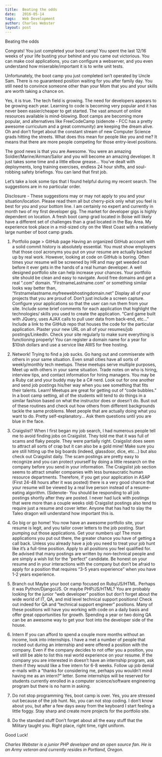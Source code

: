 ```yaml
---
title:  Beating the odds
date:   2016-05-14
tags:   Web Development
author: Charles Webster
layout: post
---
```

Beating the odds

Congrats! You just completed your boot camp! You spent the last 12/16 weeks of your life busting your behind and you came out victorious. You can make cool applications, you can configure a webserver, and you even understand how miserable/important it is to write unit tests.

Unfortunately, the boot camp you just completed isn’t operated by Uncle Sam. There is no guaranteed position waiting for you after family day. You still need to convince someone other than your Mom that you and your skills are worth taking a chance on.

Yes, it is true. The tech field is growing. The need for developers appears to be growing each year. Learning to code is becoming very popular and it has never been easier/cheaper to get started. The vast amount of online resources available is mind-blowing. Boot camps are becoming more popular, and alternatives like FreeCodeCamp (sidenote - FCC has a pretty awesome curriculum and a great community) are keeping the dream alive. Oh and don’t forget about the constant stream of new Computer Science grads hitting the streets. What does this mean for people like you and me? It means that there are more people competing for those entry-level positions.

The good news is that you are Awesome. You were an amazing Soldier/Marine/Airman/Sailor and you will become an amazing developer. It just takes some time and a little elbow grease... You’ve dealt with deployments, long training exercises, endless 24 hour shifts, and soul-robbing safety briefings. You can land that first job.

Let’s take a look some tips that I found helpful during my recent search. The suggestions are in no particular order.

Disclosure - These suggestions may or may not apply to you and your situation/location. Please read them all but cherry-pick only what you feel is best for you and your bottom line. I am certainly no expert and currently in month two of my first developer gig. The market for developer gigs is highly dependent on location. A fresh boot camp grad located in Boise will likely have a different set of challenges than a grad located in the Bay Area. My experience took place in a mid-sized city on the West Coast with a relatively large number of boot camp grads.

1. Portfolio page > GitHub page
Having an organized GitHub account with a solid commit history is absolutely essential. You must show employers that those cool acronyms you put on your resume are actually backed up by real work. However, looking at code on GitHub is boring. Often times your resume will be screened by HR and may get weeded out before it ever gets in the hands of a real human developer. A well designed portfolio site can help increase your chances. Your portfolio site should be clean and easy to navigate. Avoid free domains and get a real “.com” domain. “FirstnameLastname.com” or something similar looks way better than, “firstnamelastname.myfreewebhostingdomain.net”
Display all of your projects that you are proud of. Don’t just include a screen capture. Configure your applications so that the user can run them from your site. Include some brief comments for each application that highlight the technologies/ skills you used to create the application. “Card game built with JQuery, uses AJAX calls to pull user data from back-end, etc…” Include a link to the GitHub repo that houses the code for the particular application. Plaster your new URL on all of your resumes/job postings/LinkedIn. Check your site regularly to make sure everything is functioning properly!
You can register a domain name for a year for $10ish dollars and use a service like AWS for free hosting.

2. Network!
Trying to find a job sucks. Go hang out and commiserate with others in your same situation. Even small cities have all sorts of weekly/monthly tech meetups. These meetups serve multiple purposes, Meet up with others in your same situation. Trade notes on who is hiring, interview tips, and contact information for hiring managers. You may be a Ruby cat and your buddy may be a C# nerd. Look out for one another and send job postings his/her way when you see something that fits their talents. Learn! Meetups are great for getting out of “code bubbles.” In a boot camp setting, all of the students will tend to do things in a similar fashion based on what the instructor does or doesn’t do. Bust out of these routines and check out how others from different backgrounds tackle the same problems. Meet people that are actually doing what you want to do. Pretty self-explanatory... Ask them questions until you are blue in the face.

3. Craigslist?
When I first began my job search, I had numerous people tell me to avoid finding jobs on Craigslist. They told me that it was full of scams and flaky people. They were partially right. Craigslist does seem to attract all sorts of crap but it can also be a gold mine! Make sure you are still hitting up the big boards (indeed, glassdoor, dice, etc…) but also check out Craigslist daily. The scam postings are pretty easy to recognize and you can protect yourself by doing a little research on the company before you send in your information.
The Craigslist job section seems to attract smaller companies with less bureaucratic human resource departments. Therefore, if you get your application in ASAP (First 24-48 hours after it was posted) there is a very good chance that your resume will be viewed by a real live person instead of a resume-eating algorithm. (Sidenote- You should be responding to all job postings shortly after they are posted. I never had luck with postings that were more than a couple weeks old)
Craigslist postings also tend to require just a resume and cover letter. Anyone that has had to slay the Taleo dragon will understand how important this is.

4. Go big or go home!
You now have an awesome portfolio site, your resume is legit, and you tailor cover letters to the job posting. Start pumping out those applications. Get your numbers up! The more applications you put out there, the greater chance you have of getting a call back. Unless you already have a job you need to treat your job hunt like it’s a full-time position. Apply to all positions you feel qualified for. Be advised that many postings are written by non-technical people and are simply a wish list for the “perfect” candidate. Be honest on your resume and in your interactions with the company but don’t be afraid to apply for a position that requires “3-5 years experience” when you have 1-2 years experience.

5. Branch out
Maybe your boot camp focused on Ruby/JS/HTML. Perhaps it was Python/Django/JS. Or maybe PHP/JS/HTML? You are probably looking for the junior “web developer” position but don’t forget about the wide world of IT, QA, and mid level technical support positions! Check out indeed for QA and “technical support engineer” positions. Many of these positions will have you working with code on a daily basis and offer great opportunities for growth. Spending a year or two doing QA can be an awesome way to get your foot into the developer side of the house.

6. Intern
If you can afford to spend a couple more months without an income, look into internships. I have a met a number of people that rocked out during an internship and were offered a position with the company. Even if the company decides to not offer you a position, you will still be able to list this real world experience on your resume. If the company you are interested in doesn’t have an internship program, ask them if they would like a free intern for 6-8 weeks. Follow up job denial e-mails with a “thanks for considering me, perhaps you wouldn’t mind having me as an intern?” letter. Some internships will be reserved for students currently enrolled in a computer science/software engineering program but there is no harm in asking.

7. Do not stop programming
Yes, boot camp is over. Yes, you are stressed out because of the job hunt. No, you can not stop coding. I don’t know about you, but after a few days away from the keyboard I start feeling a little foggy. Stay sharp and create more projects for the portfolio site.

8. Do the standard stuff
Don’t forget about all the easy stuff that the Military taught you. Right place, right time, right uniform.

Good Luck!

*Charles Webster is a junior PHP developer and an open source fan. He is an Army veteran and currently resides in Portland, Oregon.*
